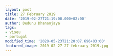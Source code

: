```yaml
---
layout: post
title: 27 February 2019
date: '2019-02-27T21:19:00.000+02:00'
author: Dedunu Dhananjaya
tags:
- viseu
- portugal
modified_time: '2020-05-23T21:20:07.696+03:00'
featured_image: 2019-02-27-27-february-2019.jpg
---
```

